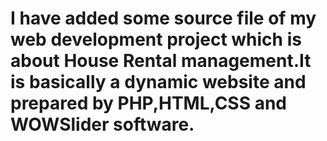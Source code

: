 # I have added some source file of my web development project which is about House Rental management.It is basically a dynamic website and prepared by PHP,HTML,CSS and WOWSlider software.
